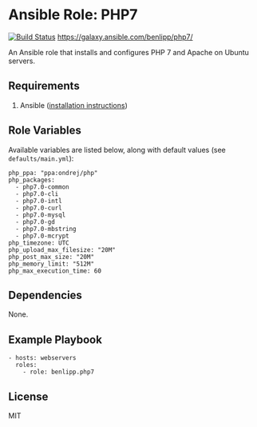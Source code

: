 # Ansible Role: PHP7
[![Build Status](https://travis-ci.org/benlipp/ansible-role-php7.svg?branch=master)](https://travis-ci.org/benlipp/ansible-role-php7)
https://galaxy.ansible.com/benlipp/php7/

An Ansible role that installs and configures PHP 7 and Apache on Ubuntu servers.

## Requirements

1. Ansible ([installation instructions](http://docs.ansible.com/intro_installation.html))

## Role Variables

Available variables are listed below, along with default values (see `defaults/main.yml`):

    php_ppa: "ppa:ondrej/php"
    php_packages:
      - php7.0-common
      - php7.0-cli
      - php7.0-intl
      - php7.0-curl
      - php7.0-mysql
      - php7.0-gd
      - php7.0-mbstring
      - php7.0-mcrypt
    php_timezone: UTC
    php_upload_max_filesize: "20M"
    php_post_max_size: "20M"
    php_memory_limit: "512M"
    php_max_execution_time: 60

## Dependencies

None.

## Example Playbook

    - hosts: webservers
      roles:
        - role: benlipp.php7

## License

MIT
